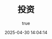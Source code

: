 ---
pageComponent:
  name: Catalogue
  data:
    path: 09.投资
    imgUrl: /img/web.png
    description: JavaScript、ES6、Vue框架等前端技术
title: 投资
date: 2025-04-30 14:04:14
permalink: /investment/
sidebar: false
article: false
comment: false
editLink: false
author:
  name: MeiChen
  link: https://github.com/mtl-123
---